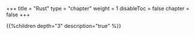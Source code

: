 +++
title = "Rust"
type = "chapter"
weight = 1
disableToc = false
chapter = false
+++

{{%children depth="3" description="true" %}}
